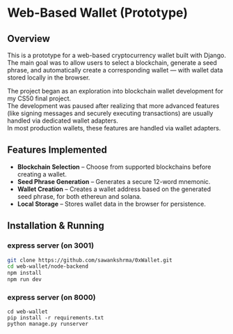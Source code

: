 # Web-Based Wallet (Prototype)

## Overview
This is a prototype for a web-based cryptocurrency wallet built with Django.  
The main goal was to allow users to select a blockchain, generate a seed phrase, and automatically create a corresponding wallet — with wallet data stored locally in the browser.

The project began as an exploration into blockchain wallet development for my CS50 final project.  
The development was paused after realizing that more advanced features (like signing messages and securely executing transactions) are usually handled via dedicated wallet adapters.
<br>
In most production wallets, these features are handled via wallet adapters.

## Features Implemented
- **Blockchain Selection** – Choose from supported blockchains before creating a wallet.
- **Seed Phrase Generation** – Generates a secure 12-word mnemonic.
- **Wallet Creation** – Creates a wallet address based on the generated seed phrase, for both ethereun and solana.
- **Local Storage** – Stores wallet data in the browser for persistence.

## Installation & Running
### express server (on 3001)
```bash
git clone https://github.com/sawankshrma/0xWallet.git
cd web-wallet/node-backend
npm install
npm run dev
```
### express server (on 8000)
```
cd web-wallet
pip install -r requirements.txt
python manage.py runserver
```

